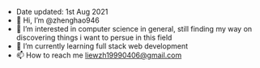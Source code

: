 - Date updated: 1st Aug 2021
- 👋 Hi, I’m @zhenghao946
- 👀 I’m interested in computer science in general, still finding my way on discovering things i want to persue in this field
- 🌱 I’m currently learning full stack web development
- 📫 How to reach me liewzh19990406@gmail.com

<!---
zhenghao946/zhenghao946 is a ✨ special ✨ repository because its `README.md` (this file) appears on your GitHub profile.
You can click the Preview link to take a look at your changes.
--->
